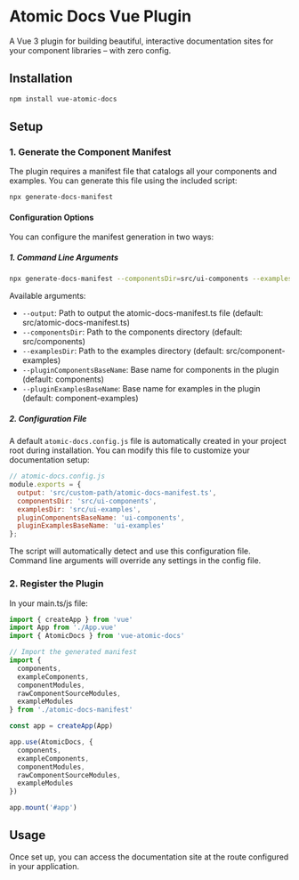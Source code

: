 # Atomic Docs Vue Plugin

A Vue 3 plugin for building beautiful, interactive documentation sites for your component libraries – with zero config.

## Installation

```bash
npm install vue-atomic-docs
```

## Setup

### 1. Generate the Component Manifest

The plugin requires a manifest file that catalogs all your components and examples. You can generate this file using the included script:

```bash
npx generate-docs-manifest
```

#### Configuration Options

You can configure the manifest generation in two ways:

##### 1. Command Line Arguments

```bash
npx generate-docs-manifest --componentsDir=src/ui-components --examplesDir=src/ui-examples
```

Available arguments:
- `--output`: Path to output the atomic-docs-manifest.ts file (default: src/atomic-docs-manifest.ts)
- `--componentsDir`: Path to the components directory (default: src/components)
- `--examplesDir`: Path to the examples directory (default: src/component-examples)
- `--pluginComponentsBaseName`: Base name for components in the plugin (default: components)
- `--pluginExamplesBaseName`: Base name for examples in the plugin (default: component-examples)

##### 2. Configuration File

A default `atomic-docs.config.js` file is automatically created in your project root during installation. You can modify this file to customize your documentation setup:

```javascript
// atomic-docs.config.js
module.exports = {
  output: 'src/custom-path/atomic-docs-manifest.ts',
  componentsDir: 'src/ui-components',
  examplesDir: 'src/ui-examples',
  pluginComponentsBaseName: 'ui-components',
  pluginExamplesBaseName: 'ui-examples'
};
```

The script will automatically detect and use this configuration file. Command line arguments will override any settings in the config file.

### 2. Register the Plugin

In your main.ts/js file:

```javascript
import { createApp } from 'vue'
import App from './App.vue'
import { AtomicDocs } from 'vue-atomic-docs'

// Import the generated manifest
import { 
  components, 
  exampleComponents, 
  componentModules, 
  rawComponentSourceModules, 
  exampleModules 
} from './atomic-docs-manifest'

const app = createApp(App)

app.use(AtomicDocs, {
  components,
  exampleComponents,
  componentModules,
  rawComponentSourceModules,
  exampleModules
})

app.mount('#app')
```

## Usage

Once set up, you can access the documentation site at the route configured in your application.
